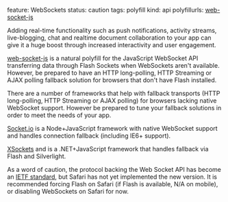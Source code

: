 feature: WebSockets
status: caution
tags: polyfill 
kind: api
polyfillurls: [web-socket-js](https://github.com/gimite/web-socket-js)

Adding real-time functionality such as push notifications, activity streams, live-blogging, chat and realtime document collaboration to your app can give it a huge boost through increased interactivity and user engagement.

[web-socket-js](https://github.com/gimite/web-socket-js) is a natural polyfill for the JavaScript WebSocket API transferring data through Flash Sockets when WebSockets aren't available. However, be prepared to have an HTTP long-polling, HTTP Streaming or AJAX polling fallback solution for browsers that don't have Flash installed.

There are a number of frameworks that help with fallback transports (HTTP long-polling, HTTP Streaming or AJAX polling) for browsers lacking native WebSocket support. However be prepared to tune your fallback solutions in order to meet the needs of your app.

[Socket.io](http://socket.io/) is a Node+JavaScript framework with native WebSocket support and handles connection fallback (including IE6+ support).

[XSockets](http://xsockets.net/) and  is a .NET+JavaScript framework that handles fallback via Flash and Silverlight.

As a word of caution, the protocol backing the Web Socket API has become an [IETF standard](http://tools.ietf.org/html/rfc6455), but Safari has not yet implemented the new version. It is recommended forcing Flash on Safari (if Flash is available, N/A on mobile), or disabling WebSockets on Safari for now.
